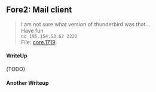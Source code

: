 ## Fore2: Mail client

> I am not sure what version of thunderbird was that... <br>
> Have fun <br>
> `nc 195.154.53.62 2222` <br>
> File: [core.1719](https://github.com/TraiOi/CTF_WriteUp/blob/master/2017/AlexCTF/Forensics/lib/core.1719)

#### WriteUp

(TODO)

#### Another Writeup
